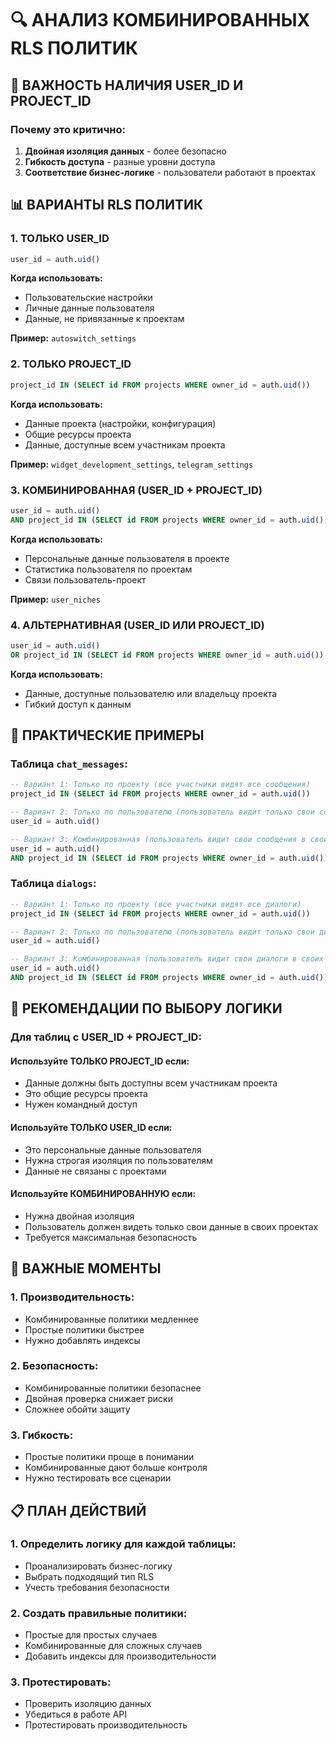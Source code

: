 # 🔍 АНАЛИЗ КОМБИНИРОВАННЫХ RLS ПОЛИТИК

## 🎯 ВАЖНОСТЬ НАЛИЧИЯ USER_ID И PROJECT_ID

### Почему это критично:
1. **Двойная изоляция данных** - более безопасно
2. **Гибкость доступа** - разные уровни доступа
3. **Соответствие бизнес-логике** - пользователи работают в проектах

## 📊 ВАРИАНТЫ RLS ПОЛИТИК

### 1. ТОЛЬКО USER_ID
```sql
user_id = auth.uid()
```
**Когда использовать:**
- Пользовательские настройки
- Личные данные пользователя
- Данные, не привязанные к проектам

**Пример:** `autoswitch_settings`

### 2. ТОЛЬКО PROJECT_ID
```sql
project_id IN (SELECT id FROM projects WHERE owner_id = auth.uid())
```
**Когда использовать:**
- Данные проекта (настройки, конфигурация)
- Общие ресурсы проекта
- Данные, доступные всем участникам проекта

**Пример:** `widget_development_settings`, `telegram_settings`

### 3. КОМБИНИРОВАННАЯ (USER_ID + PROJECT_ID)
```sql
user_id = auth.uid() 
AND project_id IN (SELECT id FROM projects WHERE owner_id = auth.uid())
```
**Когда использовать:**
- Персональные данные пользователя в проекте
- Статистика пользователя по проектам
- Связи пользователь-проект

**Пример:** `user_niches`

### 4. АЛЬТЕРНАТИВНАЯ (USER_ID ИЛИ PROJECT_ID)
```sql
user_id = auth.uid() 
OR project_id IN (SELECT id FROM projects WHERE owner_id = auth.uid())
```
**Когда использовать:**
- Данные, доступные пользователю или владельцу проекта
- Гибкий доступ к данным

## 🔧 ПРАКТИЧЕСКИЕ ПРИМЕРЫ

### Таблица `chat_messages`:
```sql
-- Вариант 1: Только по проекту (все участники видят все сообщения)
project_id IN (SELECT id FROM projects WHERE owner_id = auth.uid())

-- Вариант 2: Только по пользователю (пользователь видит только свои сообщения)
user_id = auth.uid()

-- Вариант 3: Комбинированная (пользователь видит свои сообщения в своих проектах)
user_id = auth.uid() 
AND project_id IN (SELECT id FROM projects WHERE owner_id = auth.uid())
```

### Таблица `dialogs`:
```sql
-- Вариант 1: Только по проекту (все участники видят все диалоги)
project_id IN (SELECT id FROM projects WHERE owner_id = auth.uid())

-- Вариант 2: Только по пользователю (пользователь видит только свои диалоги)
user_id = auth.uid()

-- Вариант 3: Комбинированная (пользователь видит свои диалоги в своих проектах)
user_id = auth.uid() 
AND project_id IN (SELECT id FROM projects WHERE owner_id = auth.uid())
```

## 🎯 РЕКОМЕНДАЦИИ ПО ВЫБОРУ ЛОГИКИ

### Для таблиц с USER_ID + PROJECT_ID:

#### Используйте ТОЛЬКО PROJECT_ID если:
- Данные должны быть доступны всем участникам проекта
- Это общие ресурсы проекта
- Нужен командный доступ

#### Используйте ТОЛЬКО USER_ID если:
- Это персональные данные пользователя
- Нужна строгая изоляция по пользователям
- Данные не связаны с проектами

#### Используйте КОМБИНИРОВАННУЮ если:
- Нужна двойная изоляция
- Пользователь должен видеть только свои данные в своих проектах
- Требуется максимальная безопасность

## 🚨 ВАЖНЫЕ МОМЕНТЫ

### 1. Производительность:
- Комбинированные политики медленнее
- Простые политики быстрее
- Нужно добавлять индексы

### 2. Безопасность:
- Комбинированные политики безопаснее
- Двойная проверка снижает риски
- Сложнее обойти защиту

### 3. Гибкость:
- Простые политики проще в понимании
- Комбинированные дают больше контроля
- Нужно тестировать все сценарии

## 📋 ПЛАН ДЕЙСТВИЙ

### 1. Определить логику для каждой таблицы:
- Проанализировать бизнес-логику
- Выбрать подходящий тип RLS
- Учесть требования безопасности

### 2. Создать правильные политики:
- Простые для простых случаев
- Комбинированные для сложных случаев
- Добавить индексы для производительности

### 3. Протестировать:
- Проверить изоляцию данных
- Убедиться в работе API
- Протестировать производительность
